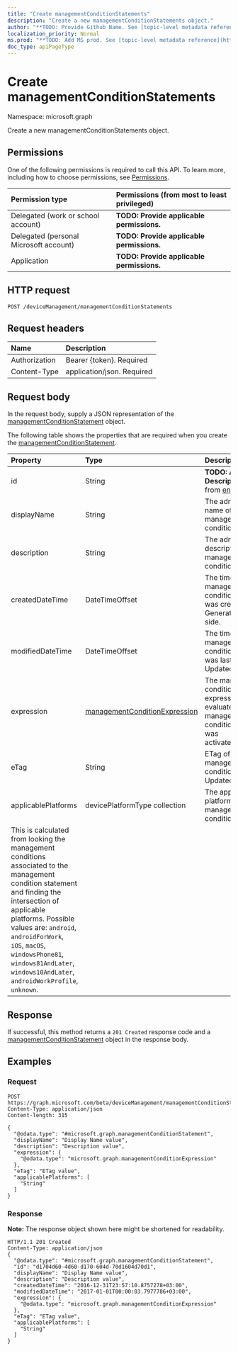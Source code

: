 ```yaml
---
title: "Create managementConditionStatements"
description: "Create a new managementConditionStatements object."
author: "**TODO: Provide Github Name. See [topic-level metadata reference](https://msgo.azurewebsites.net/add/document/guidelines/metadata.html#topic-level-metadata)**"
localization_priority: Normal
ms.prod: "**TODO: Add MS prod. See [topic-level metadata reference](https://msgo.azurewebsites.net/add/document/guidelines/metadata.html#topic-level-metadata)**"
doc_type: apiPageType
---
```


# Create managementConditionStatements

Namespace: microsoft.graph

Create a new managementConditionStatements object.

## Permissions
One of the following permissions is required to call this API. To learn more, including how to choose permissions, see [Permissions](/concepts/permissions-reference.md).

|Permission type|Permissions (from most to least privileged)|
|:---|:---|
|Delegated (work or school account)|**TODO: Provide applicable permissions.**|
|Delegated (personal Microsoft account)|**TODO: Provide applicable permissions.**|
|Application|**TODO: Provide applicable permissions.**|

## HTTP request
<!-- {
  "blockType": "ignored"
}
-->
``` http
POST /deviceManagement/managementConditionStatements
```

## Request headers
|Name|Description|
|:---|:---|
|Authorization|Bearer {token}. Required|
|Content-Type|application/json. Required|

## Request body
In the request body, supply a JSON representation of the [managementConditionStatement](../resources/managementconditionstatement.md) object.

The following table shows the properties that are required when you create the [managementConditionStatement](../resources/managementconditionstatement.md).

|Property|Type|Description|
|:---|:---|:---|
|id|String|**TODO: Add Description** Inherited from [entity](../resources/entity.md)|
|displayName|String|The admin defined name of the management condition statement.|
|description|String|The admin defined description of the management condition statement.|
|createdDateTime|DateTimeOffset|The time the management condition statement was created. Generated service side.|
|modifiedDateTime|DateTimeOffset|The time the management condition statement was last modified. Updated service side.|
|expression|[managementConditionExpression](../resources/managementconditionexpression.md)|The management condition statement expression used to evaluate if a management condition statement was activated/deactivated.|
|eTag|String|ETag of the management condition statement. Updated service side.|
|applicablePlatforms|devicePlatformType collection|The applicable platforms for this management condition statement.
This is calculated from looking the management conditions associated to the management condition statement and finding the intersection of applicable platforms. Possible values are: `android`, `androidForWork`, `iOS`, `macOS`, `windowsPhone81`, `windows81AndLater`, `windows10AndLater`, `androidWorkProfile`, `unknown`.|



## Response
If successful, this method returns a `201 Created` response code and a [managementConditionStatement](../resources/managementconditionstatement.md) object in the response body.

## Examples

### Request
<!-- {
  "blockType": "request",
  "name": "create_managementconditionstatement_from_"
}
-->
``` http
POST https://graph.microsoft.com/beta/deviceManagement/managementConditionStatements
Content-Type: application/json
Content-length: 315

{
  "@odata.type": "#microsoft.graph.managementConditionStatement",
  "displayName": "Display Name value",
  "description": "Description value",
  "expression": {
    "@odata.type": "microsoft.graph.managementConditionExpression"
  },
  "eTag": "ETag value",
  "applicablePlatforms": [
    "String"
  ]
}
```

### Response
**Note:** The response object shown here might be shortened for readability.
<!-- {
  "blockType": "response",
  "truncated": true,
  "@odata.type": "microsoft.graph.managementconditionstatement"
}
-->
``` http
HTTP/1.1 201 Created
Content-Type: application/json
{
  "@odata.type": "#microsoft.graph.managementConditionStatement",
  "id": "d1704d60-4d60-d170-604d-70d1604d70d1",
  "displayName": "Display Name value",
  "description": "Description value",
  "createdDateTime": "2016-12-31T23:57:10.8757278+03:00",
  "modifiedDateTime": "2017-01-01T00:00:03.7977786+03:00",
  "expression": {
    "@odata.type": "microsoft.graph.managementConditionExpression"
  },
  "eTag": "ETag value",
  "applicablePlatforms": [
    "String"
  ]
}
```

